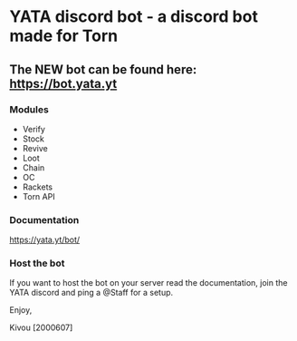 # YATA discord bot - a discord bot made for Torn
## The NEW bot can be found here: https://bot.yata.yt


### Modules
- Verify
- Stock
- Revive
- Loot
- Chain
- OC
- Rackets
- Torn API

### Documentation
https://yata.yt/bot/

### Host the bot
If you want to host the bot on your server read the documentation, join the YATA discord and ping a @Staff for a setup.

Enjoy,

Kivou [2000607]
